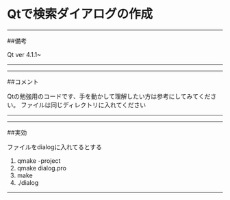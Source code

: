 # Qtで検索ダイアログの作成


***
##備考

Qt ver 4.1.1~
***

***
##コメント

Qtの勉強用のコードです、手を動かして理解したい方は参考にしてみてください。
ファイルは同じディレクトリに入れてください
***
***
##実効

ファイルをdialogに入れてるとする
1.  qmake -project
2.  qmake dialog.pro
3.  make
4.  ./dialog
***
